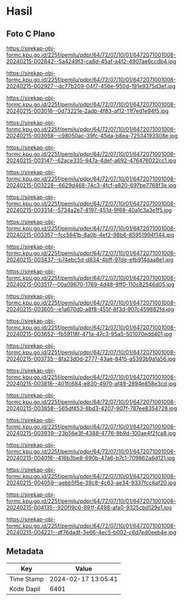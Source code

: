 # Hasil

## Foto C Plano

https://sirekap-obj-formc.kpu.go.id/225f/pemilu/pdpr/64/72/07/10/01/6472071001008-20240215-002842--5a4249f3-ca8d-45af-a4f2-4907ae6ccdb4.jpg

https://sirekap-obj-formc.kpu.go.id/225f/pemilu/pdpr/64/72/07/10/01/6472071001008-20240215-002927--dc77b209-04f7-456e-950d-191e9375d3ef.jpg

https://sirekap-obj-formc.kpu.go.id/225f/pemilu/pdpr/64/72/07/10/01/6472071001008-20240215-003016--0d73221e-2adb-4f83-af12-11f7ed1e94f5.jpg

https://sirekap-obj-formc.kpu.go.id/225f/pemilu/pdpr/64/72/07/10/01/6472071001008-20240215-003058--c98050ac-39fc-45da-b8ea-72534193308e.jpg

https://sirekap-obj-formc.kpu.go.id/225f/pemilu/pdpr/64/72/07/10/01/6472071001008-20240215-003147--62ace335-947a-4def-a692-476476022cc1.jpg

https://sirekap-obj-formc.kpu.go.id/225f/pemilu/pdpr/64/72/07/10/01/6472071001008-20240215-003228--6629d468-74c3-4fcf-a820-697be7768f3e.jpg

https://sirekap-obj-formc.kpu.go.id/225f/pemilu/pdpr/64/72/07/10/01/6472071001008-20240215-003314--5734a2e7-8197-451d-9f68-40a1c3a3e1f5.jpg

https://sirekap-obj-formc.kpu.go.id/225f/pemilu/pdpr/64/72/07/10/01/6472071001008-20240215-003357--fcc5941b-8a0b-4ef2-98b6-85951994f144.jpg

https://sirekap-obj-formc.kpu.go.id/225f/pemilu/pdpr/64/72/07/10/01/6472071001008-20240215-003437--b74ebc5d-d834-4bff-97de-efb914daa8e1.jpg

https://sirekap-obj-formc.kpu.go.id/225f/pemilu/pdpr/64/72/07/10/01/6472071001008-20240215-003517--00a09670-1769-4d48-8ff0-110c82546d05.jpg

https://sirekap-obj-formc.kpu.go.id/225f/pemilu/pdpr/64/72/07/10/01/6472071001008-20240215-003605--e1a670d0-a8f8-455f-8f3d-907c459882fd.jpg

https://sirekap-obj-formc.kpu.go.id/225f/pemilu/pdpr/64/72/07/10/01/6472071001008-20240215-003652--fb59118f-471a-47c3-95a5-501070edd401.jpg

https://sirekap-obj-formc.kpu.go.id/225f/pemilu/pdpr/64/72/07/10/01/6472071001008-20240215-003735--8fa23d0d-2777-43ae-8415-a5393b9a1a56.jpg

https://sirekap-obj-formc.kpu.go.id/225f/pemilu/pdpr/64/72/07/10/01/6472071001008-20240215-003818--401fc684-e830-4970-af49-2894e858e3cd.jpg

https://sirekap-obj-formc.kpu.go.id/225f/pemilu/pdpr/64/72/07/10/01/6472071001008-20240215-003858--565df453-8bd3-4207-907f-787ee8354728.jpg

https://sirekap-obj-formc.kpu.go.id/225f/pemilu/pdpr/64/72/07/10/01/6472071001008-20240215-003939--23b56e3f-4388-4776-8b9d-100ae4f2fca8.jpg

https://sirekap-obj-formc.kpu.go.id/225f/pemilu/pdpr/64/72/07/10/01/6472071001008-20240215-004016--416b3be8-690b-47a6-b7c1-709862a6d121.jpg

https://sirekap-obj-formc.kpu.go.id/225f/pemilu/pdpr/64/72/07/10/01/6472071001008-20240215-004059--aebb5f5e-39c8-4c63-ae34-9337fcc6af20.jpg

https://sirekap-obj-formc.kpu.go.id/225f/pemilu/pdpr/64/72/07/10/01/6472071001008-20240215-004135--920f19c0-891f-4498-afa0-9325cbd129e1.jpg

https://sirekap-obj-formc.kpu.go.id/225f/pemilu/pdpr/64/72/07/10/01/6472071001008-20240215-004221--df76dadf-3e66-4ec5-b002-c6d7ed0eeb4e.jpg


## Metadata

| Key        | Value               |
| ---------- | ------------------- |
| Time Stamp | 2024-02-17 13:05:41 |
| Kode Dapil | 6401                |



